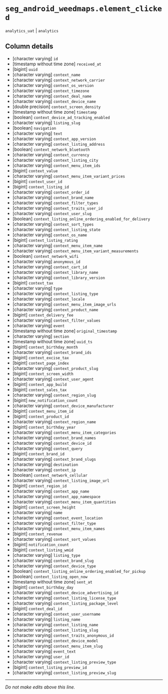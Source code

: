 # `seg_android_weedmaps.element_clicked`
`analytics_uat` | `analytics`

## Column details
* [character varying] `id`
* [timestamp without time zone] `received_at`
* [bigint]    `uuid`
* [character varying] `context_name`
* [character varying] `context_network_carrier`
* [character varying] `context_os_version`
* [character varying] `context_timezone`
* [character varying] `context_deal_name`
* [character varying] `context_device_name`
* [double precision] `context_screen_density`
* [timestamp without time zone] `timestamp`
* [boolean]   `context_device_ad_tracking_enabled`
* [character varying] `listing_slug`
* [boolean]   `navigation`
* [character varying] `text`
* [character varying] `context_app_version`
* [character varying] `context_listing_address`
* [boolean]   `context_network_bluetooth`
* [character varying] `context_currency`
* [character varying] `context_listing_city`
* [character varying] `context_menu_item_ids`
* [bigint]    `context_value`
* [character varying] `context_menu_item_variant_prices`
* [bigint]    `context_user_id`
* [bigint]    `context_listing_id`
* [character varying] `context_order_id`
* [character varying] `context_brand_name`
* [character varying] `context_filter_types`
* [character varying] `context_traits_user_id`
* [character varying] `context_user_slug`
* [boolean]   `context_listing_online_ordering_enabled_for_delivery`
* [character varying] `context_sort_types`
* [character varying] `context_listing_state`
* [character varying] `context_os_name`
* [bigint]    `context_listing_rating`
* [character varying] `context_menu_item_name`
* [character varying] `context_menu_item_variant_measurements`
* [boolean]   `context_network_wifi`
* [character varying] `anonymous_id`
* [character varying] `context_cart_id`
* [character varying] `context_library_name`
* [character varying] `context_library_version`
* [bigint]    `context_tax`
* [character varying] `type`
* [character varying] `context_listing_type`
* [character varying] `context_locale`
* [character varying] `context_menu_item_image_urls`
* [character varying] `context_product_name`
* [bigint]    `context_delivery_fee`
* [character varying] `context_filter_values`
* [character varying] `event`
* [timestamp without time zone] `original_timestamp`
* [character varying] `section`
* [timestamp without time zone] `uuid_ts`
* [bigint]    `context_birthday_month`
* [character varying] `context_brand_ids`
* [bigint]    `context_excise_tax`
* [bigint]    `context_page_index`
* [character varying] `context_product_slug`
* [bigint]    `context_screen_width`
* [character varying] `context_user_agent`
* [bigint]    `context_app_build`
* [bigint]    `context_sales_tax`
* [character varying] `context_region_slug`
* [bigint]    `new_notification_count`
* [character varying] `context_device_manufacturer`
* [bigint]    `context_menu_item_id`
* [bigint]    `context_product_id`
* [character varying] `context_region_name`
* [bigint]    `context_birthday_year`
* [character varying] `context_menu_item_categories`
* [character varying] `context_brand_names`
* [character varying] `context_device_id`
* [character varying] `context_query`
* [bigint]    `context_brand_id`
* [character varying] `context_brand_slugs`
* [character varying] `destination`
* [character varying] `context_ip`
* [boolean]   `context_network_cellular`
* [character varying] `context_listing_image_url`
* [bigint]    `context_region_id`
* [character varying] `context_app_name`
* [character varying] `context_app_namespace`
* [character varying] `context_menu_item_quantities`
* [bigint]    `context_screen_height`
* [character varying] `name`
* [character varying] `context_event_location`
* [character varying] `context_filter_type`
* [character varying] `context_menu_item_names`
* [bigint]    `context_revenue`
* [character varying] `context_sort_values`
* [bigint]    `notification_count`
* [bigint]    `context_listing_wmid`
* [character varying] `listing_type`
* [character varying] `context_brand_slug`
* [character varying] `context_device_type`
* [boolean]   `context_listing_online_ordering_enabled_for_pickup`
* [boolean]   `context_listing_open_now`
* [timestamp without time zone] `sent_at`
* [bigint]    `context_birthday_day`
* [character varying] `context_device_advertising_id`
* [character varying] `context_listing_license_type`
* [character varying] `context_listing_package_level`
* [bigint]    `context_deal_id`
* [character varying] `context_user_username`
* [character varying] `listing_name`
* [character varying] `context_listing_name`
* [character varying] `context_listing_slug`
* [character varying] `context_traits_anonymous_id`
* [character varying] `context_device_model`
* [character varying] `context_menu_item_slug`
* [character varying] `event_text`
* [character varying] `user_id`
* [character varying] `context_listing_preview_type`
* [bigint]    `context_listing_preview_id`
* [character varying] `context_listing_preview_slug`

-------------------------------------------------------------------------------
*Do not make edits above this line.*
